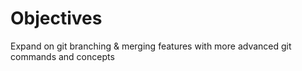 # Objectives

Expand on git branching & merging features with more advanced git commands and concepts